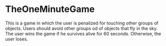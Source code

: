 # TheOneMinuteGame
This is a game in which the user is penalized for touching other groups of objects. Users should avoid other groups od of objects that fly in the sky. The user wins the game if he survives alive for 60 seconds. Otherwise, the user loses. 
